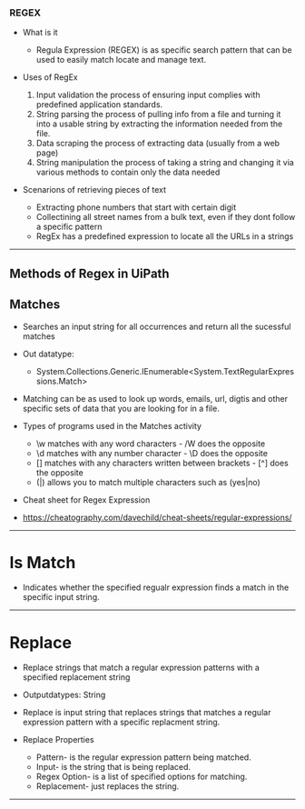 ### REGEX  


- What is it 

    - Regula Expression (REGEX) is as specific search pattern that can be used to easily match locate and manage text. 

- Uses of RegEx

    1. Input validation 
        the process of ensuring input complies with predefined application standards.
    2. String parsing 
        the process of pulling info from a file and turning it into a usable string by extracting the information needed from the file.
    3. Data scraping 
        the process of extracting data (usually from a web page)
    4. String manipulation 
        the process of taking a string and changing it via various methods to contain only the data needed


- Scenarions of retrieving pieces of text
    - Extracting phone numbers that start with certain digit
    - Collectining all street names from a bulk text, even if they dont follow a specific pattern 
    - RegEx has a predefined expression to locate all the URLs in a strings

---

## Methods of Regex in UiPath


## Matches
- Searches an input string for all occurrences and return all the sucessful matches 
- Out datatype: 
    - System.Collections.Generic.IEnumerable<System.TextRegularExpressions.Match> 
- Matching can be as used to look up words, emails, url, digtis and other specific sets of data that you are looking for in a file. 

- Types of programs used in the Matches activity

    - \w matches with any word characters - /W does the opposite
    - \d matches with any number character - \D does the opposite
    - [] matches with any characters written between brackets - [^] does the opposite
    - (|) allows you to match multiple characters such as (yes|no)

- Cheat sheet for Regex Expression
- https://cheatography.com/davechild/cheat-sheets/regular-expressions/

---

# Is Match 
- Indicates whether the specified regualr expression finds a match in the specific input string.

---

# Replace
- Replace strings that match a regular expression patterns with a specified replacement string
- Outputdatypes: String
- Replace is input string that replaces strings that matches a regular expression pattern with a specific replacment string.

- Replace Properties 
    - Pattern- is the regular expression pattern being matched.
    - Input- is the string that is being replaced.
    - Regex Option- is a list of specified options for matching.
    - Replacement- just replaces the string.


----



